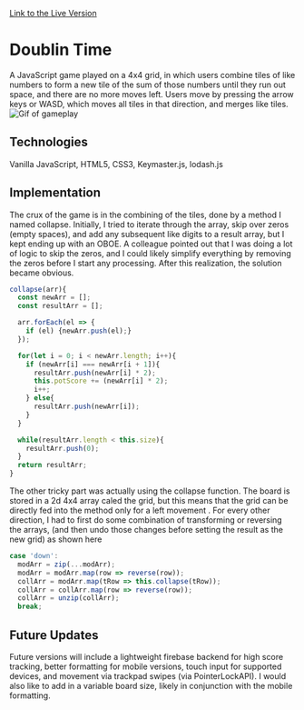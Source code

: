 [Link to the Live Version](https://www.harryappler.com/doublintime)

# Doublin Time

A JavaScript game played on a 4x4 grid, in which users combine tiles of like numbers to form a new tile of the sum of those numbers until they run out space, and there are no more moves left. Users move by pressing the arrow keys or WASD, which moves all tiles in that direction, and merges like tiles.
![Gif of gameplay](https://raw.githubusercontent.com/happler/doublintime/master/assets/img/doublin_time.gif)

## Technologies

Vanilla JavaScript, HTML5, CSS3, Keymaster.js, lodash.js

## Implementation

The crux of the game is in the combining of the tiles, done by a method I named collapse. Initially, I tried to iterate through the array, skip over zeros (empty spaces), and add any subsequent like digits to a result array, but I kept ending up with an OBOE. A colleague pointed out that I was doing a lot of logic to skip the zeros, and I could likely simplify everything by removing the zeros before I start any processing. After this realization, the solution became obvious.

```javascript
collapse(arr){
  const newArr = [];
  const resultArr = [];

  arr.forEach(el => {
    if (el) {newArr.push(el);}
  });

  for(let i = 0; i < newArr.length; i++){
    if (newArr[i] === newArr[i + 1]){
      resultArr.push(newArr[i] * 2);
      this.potScore += (newArr[i] * 2);
      i++;
    } else{
      resultArr.push(newArr[i]);
    }
  }

  while(resultArr.length < this.size){
    resultArr.push(0);
  }
  return resultArr;
}
```

The other tricky part was actually using the collapse function. The board is stored in a 2d 4x4 array caled the grid, but this means that the grid can be directly fed into the method only for a left movement . For every other direction, I had to first do some combination of transforming or reversing the arrays, (and then undo those changes before setting the result as the new grid) as shown here

```javascript
case 'down':
  modArr = zip(...modArr);
  modArr = modArr.map(row => reverse(row));
  collArr = modArr.map(tRow => this.collapse(tRow));
  collArr = collArr.map(row => reverse(row));
  collArr = unzip(collArr);
  break;
```

## Future Updates

Future versions will include a lightweight firebase backend for high score tracking, better formatting for mobile versions, touch input for supported devices, and movement via trackpad swipes (via PointerLockAPI). I would also like to add in a variable board size, likely in conjunction with the mobile formatting.
